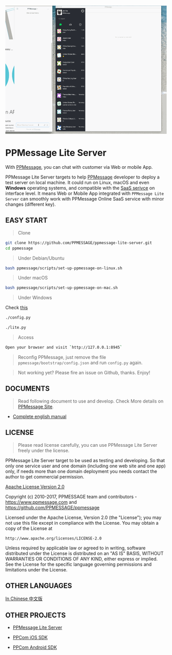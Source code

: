 
<!-- Customer             |  Service -->
<!-- :-------------------------:|:-------------------------: -->
<!-- ![](doc/ppcom.gif)  | ![](doc/ppkefu.gif) -->

<img src="doc/ppkefu-ppcom.gif" height=400px></img>


# PPMessage Lite Server

With [PPMessage](https://ppmessage.com), you can chat with customer via Web or mobile App.

PPMessage Lite Server targets to help [PPMessage](https://ppmessage.com) developer to deploy a test server on local machine. It could run on Linux, macOS and even **Windows** operating systems, and compatible with the [SaaS serivce](https://ppmessage.com) on interface level. It means Web or Mobile App integrated with `PPMessage Lite Server` can smoothly work with PPMessage Online SaaS service with minor changes (different key).


## EASY START

> Clone

```bash
git clone https://github.com/PPMESSAGE/ppmessage-lite-server.git
cd ppmessage
```

> Under Debian/Ubuntu


```bash
bash ppmessage/scripts/set-up-ppmessage-on-linux.sh
```

> Under macOS


```bash
bash ppmessage/scripts/set-up-ppmessage-on-mac.sh
```

> Under Windows


Check [this](doc/en-us/install-ppmessage-on-windows.md)



```bash
./config.py
```

```bash
./lite.py
```

> Access


```bash
Open your browser and visit `http://127.0.0.1:8945`

```

> Reconfig PPMessage, just remove the file `ppmessage/bootstrap/config.json` and run `config.py` again.


> Not working yet? Please fire an issue on Github, thanks. Enjoy!

## DOCUMENTS

> Read following document to use and develop. Check More details on [PPMessage Site](https://ppmessage.com).

* [Complete english manual](https://ppmessage.gitbooks.io/ppbook-en/content/)


## LICENSE 

> Please read license carefully, you can use PPMessage Lite Server freely under the license.

PPMessage Lite Server target to be used as testing and developing. So that only one service user and one domain (including one web site and one app) only, if needs more than one domain deployment you needs contact the author to get commercial permission.

[Apache License Version 2.0](http://www.apache.org/licenses/LICENSE-2.0)

Copyright (c) 2010-2017, PPMESSAGE team and contributors - https://www.ppmessage.com and https://github.com/PPMESSAGE/ppmessage

Licensed under the Apache License, Version 2.0 (the "License");
you may not use this file except in compliance with the License.
You may obtain a copy of the License at

    http://www.apache.org/licenses/LICENSE-2.0

Unless required by applicable law or agreed to in writing, software
distributed under the License is distributed on an "AS IS" BASIS,
WITHOUT WARRANTIES OR CONDITIONS OF ANY KIND, either express or implied.
See the License for the specific language governing permissions and
limitations under the License.


## OTHER LANGUAGES

[In Chinese 中文版](doc/zh-cn/README.md)


## OTHER PROJECTS

* [PPMessage Lite Server](https://github.com/PPMESSAGE/ppmessage-lite-server)

* [PPCom iOS SDK](https://github.com/PPMESSAGE/ppcom-ios-sdk)

* [PPCom Android SDK](https://github.com/PPMESSAGE/ppcom-android-sdk)
